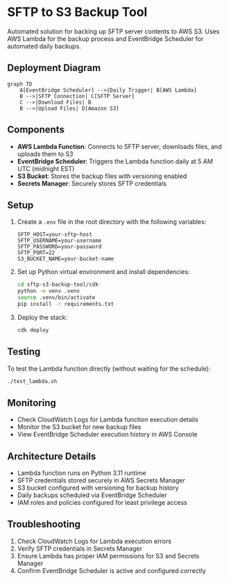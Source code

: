 # SFTP to S3 Backup Tool

Automated solution for backing up SFTP server contents to AWS S3. Uses AWS Lambda for the backup process and EventBridge Scheduler for automated daily backups.

## Deployment Diagram
```mermaid
graph TD
    A[EventBridge Scheduler] -->|Daily Trigger| B[AWS Lambda]
    B -->|SFTP Connection| C[SFTP Server]
    C -->|Download Files| B
    B -->|Upload Files| D[Amazon S3]
```

## Components
- **AWS Lambda Function**: Connects to SFTP server, downloads files, and uploads them to S3
- **EventBridge Scheduler**: Triggers the Lambda function daily at 5 AM UTC (midnight EST)
- **S3 Bucket**: Stores the backup files with versioning enabled
- **Secrets Manager**: Securely stores SFTP credentials

## Setup
1. Create a `.env` file in the root directory with the following variables:
   ```
   SFTP_HOST=your-sftp-host
   SFTP_USERNAME=your-username
   SFTP_PASSWORD=your-password
   SFTP_PORT=22
   S3_BUCKET_NAME=your-bucket-name
   ```

2. Set up Python virtual environment and install dependencies:
   ```sh
   cd sftp-s3-backup-tool/cdk
   python -m venv .venv
   source .venv/bin/activate
   pip install -r requirements.txt
   ```

3. Deploy the stack:
   ```sh
   cdk deploy
   ```

## Testing
To test the Lambda function directly (without waiting for the schedule):
```sh
./test_lambda.sh
```

## Monitoring
- Check CloudWatch Logs for Lambda function execution details
- Monitor the S3 bucket for new backup files
- View EventBridge Scheduler execution history in AWS Console

## Architecture Details
- Lambda function runs on Python 3.11 runtime
- SFTP credentials stored securely in AWS Secrets Manager
- S3 bucket configured with versioning for backup history
- Daily backups scheduled via EventBridge Scheduler
- IAM roles and policies configured for least privilege access

## Troubleshooting
1. Check CloudWatch Logs for Lambda execution errors
2. Verify SFTP credentials in Secrets Manager
3. Ensure Lambda has proper IAM permissions for S3 and Secrets Manager
4. Confirm EventBridge Scheduler is active and configured correctly 